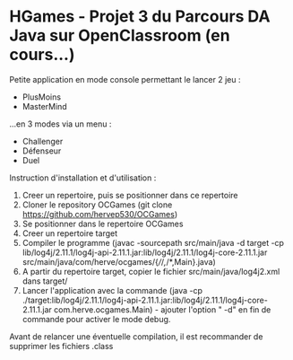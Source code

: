 # HGames - Projet 3 du Parcours DA Java sur OpenClassroom (en cours...)

Petite application en mode console permettant le lancer 2 jeu :
- PlusMoins
- MasterMind

...en 3 modes via un menu :
- Challenger
- Défenseur
- Duel

Instruction d'installation et d'utilisation :
1. Creer un repertoire, puis se positionner dans ce repertoire
2. Cloner le repository OCGames (git clone https://github.com/hervep530/OCGames)
3. Se positionner dans le repertoire OCGames
4. Creer un repertoire target
5. Compiler le programme (javac -sourcepath src/main/java -d target -cp lib/log4j/2.11.1/log4j-api-2.11.1.jar:lib/log4j/2.11.1/log4j-core-2.11.1.jar src/main/java/com/herve/ocgames/{*/*/*,*/*,Main}.java)
6. A partir du repertoire target, copier le fichier  src/main/java/log4j2.xml dans target/
7. Lancer l'application avec la commande (java -cp ./target:lib/log4j/2.11.1/log4j-api-2.11.1.jar:lib/log4j/2.11.1/log4j-core-2.11.1.jar com.herve.ocgames.Main) - ajouter l'option " -d" en fin de commande pour activer le mode debug.

Avant de relancer une éventuelle compilation, il est recommander de supprimer les fichiers .class 